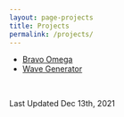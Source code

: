 ```yaml
---
layout: page-projects
title: Projects
permalink: /projects/
---
```


<ul>
    <li>
      <a href="{{ '/projects/bravo-omega' | relative_url }}">Bravo Omega</a>
    </li>
    <li>
      <a href="{{ '/projects/wave-generator' | relative_url }}">Wave Generator</a>
    </li>
</ul>

<br>

Last Updated Dec 13th, 2021